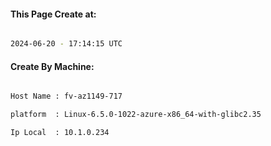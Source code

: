 
   
#### This Page Create at:

```bash

2024-06-20 - 17:14:15 UTC

```

#### Create By Machine:

```bash

Host Name : fv-az1149-717

platform  : Linux-6.5.0-1022-azure-x86_64-with-glibc2.35

Ip Local  : 10.1.0.234

```

